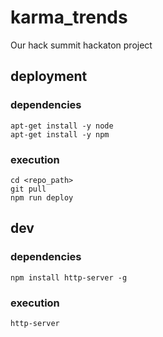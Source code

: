 # karma_trends
Our hack summit hackaton project

## deployment

### dependencies
    apt-get install -y node
    apt-get install -y npm

### execution
    cd <repo_path>
    git pull
    npm run deploy

## dev

### dependencies
    npm install http-server -g
### execution
    http-server
